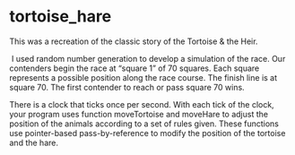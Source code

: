 # tortoise_hare

This was a recreation of the classic story of the Tortoise & the Heir. 

 I used random number generation to develop a simulation of the race. Our contenders begin the race at “square 1” of 70 squares. Each square represents a possible position along the race course. The finish line is at square 70. The first contender to reach or pass square 70 wins.

There is a clock that ticks once per second. With each tick of the clock, your program uses function moveTortoise and moveHare to adjust the position of the animals according to a set of rules given. These functions use pointer-based pass-by-reference to modify the position of the tortoise and the hare.
